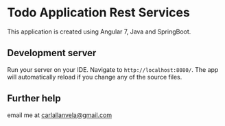 # Todo Application Rest Services

This application is created using Angular 7, Java and SpringBoot.

## Development server

Run your server on your IDE. Navigate to `http://localhost:8080/`. The app will automatically reload if you change any of the source files.

## Further help

email me at carlallanvela@gmail.com
